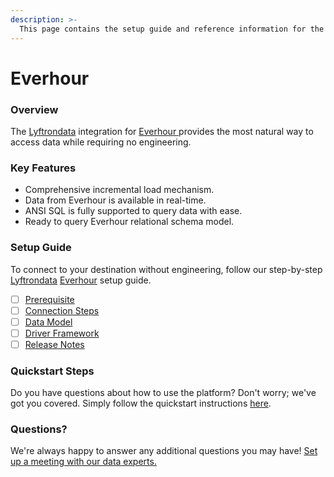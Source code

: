 ```yaml
---
description: >-
  This page contains the setup guide and reference information for the Everhour source connector.
---
```


# Everhour

### Overview

The [Lyftrondata](https://www.lyftrondata.com/) integration for [Everhour](https://www.lyftrondata.com/integration/everhour/)[ ](https://www.lyftrondata.com/integration/everhour/)provides the most natural way to access data while requiring no engineering.

### Key Features

* Comprehensive incremental load mechanism.
* Data from Everhour is available in real-time.&#x20;
* ANSI SQL is fully supported to query data with ease.
* Ready to query Everhour relational schema model.

### Setup Guide

To connect to your destination without engineering, follow our step-by-step [Lyftrondata](https://www.lyftrondata.com/)  [Everhour](https://www.lyftrondata.com/integration/everhour/) setup guide.

* [ ] [Prerequisite](../../business-analytics/everhour/prerequisite.md)
* [ ] [Connection Steps](../../business-analytics/everhour/connection-steps.md)
* [ ] [Data Model](../../business-analytics/everhour/data-model/)
* [ ] [Driver Framework](../../business-analytics/everhour/driver-framework/)
* [ ] [Release Notes](../../business-analytics/everhour/release-notes.md)

### Quickstart Steps

Do you have questions about how to use the platform? Don't worry; we've got you covered. Simply follow the quickstart instructions [here](../../../quickstart-steps.md).

### Questions? <a href="#questions" id="questions"></a>

We're always happy to answer any additional questions you may have! [Set up a meeting with our data experts.](https://www.lyftrondata.com/book-a-meeting/)

